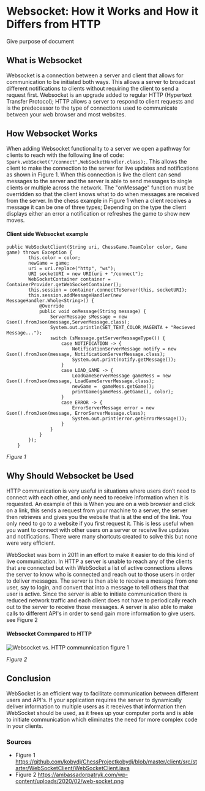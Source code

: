 # Websocket: How it Works and How it Differs from HTTP

Give purpose of document

## What is Websocket

Websocket is a connection between a server and client that allows for communication to be initiated both ways. This allows a server to broadcast different notifications to clients without requiring the client to send a request first. Websocket is an upgrade added to regular HTTP (Hypertext Transfer Protocol); HTTP allows a server to respond to client requests and is the predecessor to the type of connections used to communicate between your web browser and most websites.

## How Websocket Works

When adding Websocket functionality to a server we open a pathway for clients to reach with the following line of code: `Spark.webSocket("/connect",WebSocketHandler.class);`. This allows the client to make the connection to the server for live updates and notifications as shown in Figure 1. When this connection is live the client can send messages to the server and the server is able to send messages to single clients or multiple across the network. The "onMessage"  function must be overridden so that the client knows what to do when messages are received from the server. In the chess example in Figure 1 when a client receives a message it can be one of three types; Depending on the type the client displays either an error a notification or refreshes the game to show new moves.

#### Client side Websocket example
```
public WebSocketClient(String uri, ChessGame.TeamColor color, Game game) throws Exception {
        this.color = color;
        newGame = game;
        uri = uri.replace("http", "ws");
        URI socketURI = new URI(uri + "/connect");
        WebSocketContainer container = ContainerProvider.getWebSocketContainer();
        this.session = container.connectToServer(this, socketURI);
        this.session.addMessageHandler(new MessageHandler.Whole<String>() {
            @Override
            public void onMessage(String message) {
                ServerMessage sMessage = new Gson().fromJson(message,ServerMessage.class);
                System.out.println(SET_TEXT_COLOR_MAGENTA + "Recieved Message...");
                switch (sMessage.getServerMessageType()) {
                    case NOTIFICATION -> {
                        NotificationServerMessage notify = new Gson().fromJson(message, NotificationServerMessage.class);
                        System.out.print(notify.getMessage());
                    }
                    case LOAD_GAME -> {
                        LoadGameServerMessage gameMess = new Gson().fromJson(message, LoadGameServerMessage.class);
                        newGame =  gameMess.getGame();
                        printGame(gameMess.getGame(), color);
                    }
                    case ERROR -> {
                        ErrorServerMessage error = new Gson().fromJson(message, ErrorServerMessage.class);
                        System.out.print(error.getErrorMessage());
                    }
                }
            }
        });
    }
```
*Figure 1*

## Why Should Websocket be Used
HTTP communication is very useful in situations where users don’t need to connect with each other, and only need to receive information when it is requested. An example of this is When you are on a web browser and click on a link, this sends a request from your machine to a server, the server then retrieves and gives you the website that is at the end of the link. You only need to go to a website if you first request it. This is less useful when you want to connect with other users on a server or receive live updates and notifications. There were many shortcuts created to solve this but none were very efficient.

WebSocket was born in 2011 in an effort to make it easier to do this kind of live communication. In HTTP a server is unable to reach any of the clients that are connected but with WebSocket a list of active connections allows the server to know who is connected and reach out to those users in order to deliver messages. The server is then able to receive a message from one user, say to login, and convert that into a message to tell others that that user is active. Since the server is able to initiate communication there is reduced network traffic and each client does not have to periodically reach out to the server to receive those messages. A server is also able to make calls to different API's in order to send gain more information to give users. see Figure 2

#### Websocket Commpared to HTTP
![Websocket vs. HTTP communnication figure 1](https://ambassadorpatryk.com/wp-content/uploads/2020/02/web-socket.png) 

*Figure 2*

## Conclusion

WebSocket is an efficient way to facilitate communication between different users and API's. If your application requires the server to dynamically deliver information to multiple users as it receives that information then WebSocket should be used, as it frees up your computer ports and is able to initiate communication which eliminates the need for more complex code in your clients.

### Sources

- Figure 1 https://github.com/kobydj/ChessProjectkobydj/blob/master/client/src/starter/WebSocketClient/WebSocketClient.java
- Figure 2 https://ambassadorpatryk.com/wp-content/uploads/2020/02/web-socket.png
